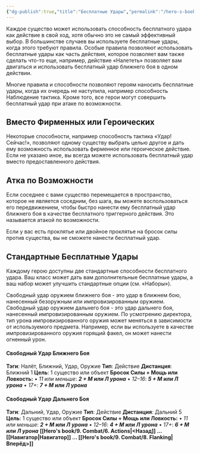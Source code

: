 ```yaml
---
{"dg-publish":true,"title":"Бесплатные Удары","permalink":"/hero-s-book/9-combat/7-free-strikes/","dgPassFrontmatter":true}
---
```


Каждое существо может использовать способность бесплатного удара как действие в свой ход, хотя обычно это не самый эффективный выбор. В большинстве случаев вы используете бесплатные удары, когда этого требуют правила. Особые правила позволяют использовать бесплатные удары как часть действия, которое позволяет вам также сделать что-то еще, например, действие «Налететь» позволяет вам двигаться и использовать бесплатный удар ближнего боя в одном действии. 

Многие правила и способности позволяют героям наносить бесплатные удары, когда их очередь не наступила, например способность Наблюдение тактика. Кроме того, все герои могут совершить бесплатный удар при атаке по возможности.
## Вместо Фирменных или Героических
Некоторые способности, например способность тактика «Удар! Сейчас!», позволяют одному существу выбрать целью другое и дать ему возможность использовать фирменное или героическое действие. Если не указано иное, вы всегда можете использовать бесплатный удар вместо предоставленного действия.
## Атка по Возможности
Если соседнее с вами существо перемещается в пространство, которое не является соседним, без шага, вы можете воспользоваться его передвижением, чтобы быстро нанести ему бесплатный удар ближнего боя в качестве бесплатного триггерного действия. Это называется атакой по возможности.

Если у вас есть проклятье или двойное проклятье на бросок силы против существа, вы не сможете нанести бесплатный удар. 
## Стандартные Бесплатные Удары
Каждому герою доступны две стандартные способности бесплатного удара. Ваш класс может дать вам дополнительные бесплатные удары, а ваш набор может улучшить стандартные опции (см. «Наборы»).

Свободный удар оружием ближнего боя - это удар в ближнем бою, нанесенный безоружным или импровизированным оружием. Свободный удар оружием дальнего боя - это удар дальнего боя, нанесенный импровизированным оружием. По усмотрению директора, тип урона импровизированного оружия может меняться в зависимости от используемого предмета. Например, если вы используете в качестве импровизированного оружия горящий факел, он может нанести огненный урон.

#### Свободный Удар Ближнего Боя
**Тэги**: Налёт, Ближний, Удар, Оружие **Тип**: Действие
**Дистанция**: Ближний 1 **Цель**: 1 существо или объект
**Бросок Силы + Мощь или Ловкость:**
• *11 или меньше*: ***2 + М или Л урона***
• *12–16*: ***5 + М или Л урона***
• *17+*: ***7 + М или Л урона***

#### Свободный Удар Дальнего Боя
**Тэги**: Дальний, Удар, Оружие **Тип**: Действие
**Дистанция**: Дальний 5 **Цель**: 1 существо или объект
**Бросок Силы + Мощь или Ловкость:**
• *11 или меньше*: ***2 + М или Л урона***
• *12–16*: ***4 + М или Л урона***
• *17+*: ***6 + М или Л урона***
**[[Hero's book/9. Combat/6. Actions\|<Назад]] ... [[Навигатор\|Навигатор]] ... [[Hero's book/9. Combat/8. Flanking\|Вперёд>]]**
